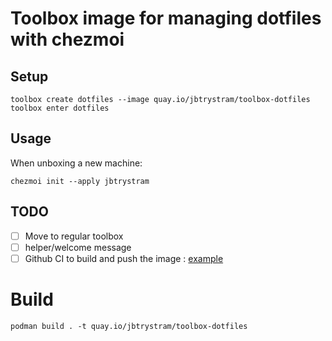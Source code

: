 # Toolbox image for managing dotfiles with chezmoi

## Setup

```
toolbox create dotfiles --image quay.io/jbtrystram/toolbox-dotfiles
toolbox enter dotfiles
```

## Usage

When unboxing a new machine: 
```
chezmoi init --apply jbtrystram
```

## TODO

- [ ] Move to regular toolbox
- [ ] helper/welcome message
- [ ] Github CI to build and push the image : [example](https://github.com/jcapiitao/toolbox/blob/main/.github/workflows/build-and-push-dotfiles.yaml)

# Build
```
podman build . -t quay.io/jbtrystram/toolbox-dotfiles
```
